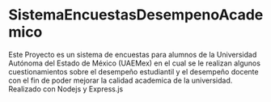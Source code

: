 # SistemaEncuestasDesempenoAcademico
Este Proyecto es un sistema de encuestas para alumnos de la Universidad Autónoma del Estado de México (UAEMex) en el cual se le realizan algunos cuestionamientos sobre el desempeño estudiantil y el desempeño docente con el fin de poder mejorar la calidad academica de la universidad. Realizado con Nodejs y Express.js
